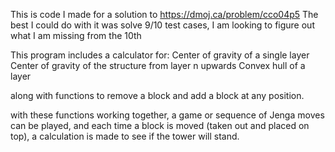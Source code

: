 This is code I made for a solution to https://dmoj.ca/problem/cco04p5
The best I could do with it was solve 9/10 test cases, I am looking to figure out what I am missing from the 10th

This program includes a calculator for:
Center of gravity of a single layer
Center of gravity of the structure from layer n upwards
Convex hull of a layer

along with functions to remove a block and add a block at any position.

with these functions working together, a game or sequence of Jenga moves can be played, and each time a block is moved (taken out and placed on top), a calculation is made to see if the tower will stand.
